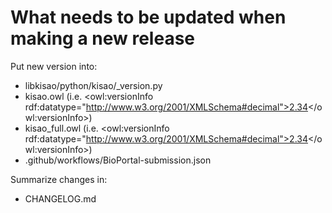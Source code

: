 # What needs to be updated when making a new release

Put new version into:
* libkisao/python/kisao/_version.py
* kisao.owl (i.e. <owl:versionInfo rdf:datatype="http://www.w3.org/2001/XMLSchema#decimal">2.34</owl:versionInfo>)
* kisao_full.owl (i.e. <owl:versionInfo rdf:datatype="http://www.w3.org/2001/XMLSchema#decimal">2.34</owl:versionInfo>)
* .github/workflows/BioPortal-submission.json

Summarize changes in:
* CHANGELOG.md
